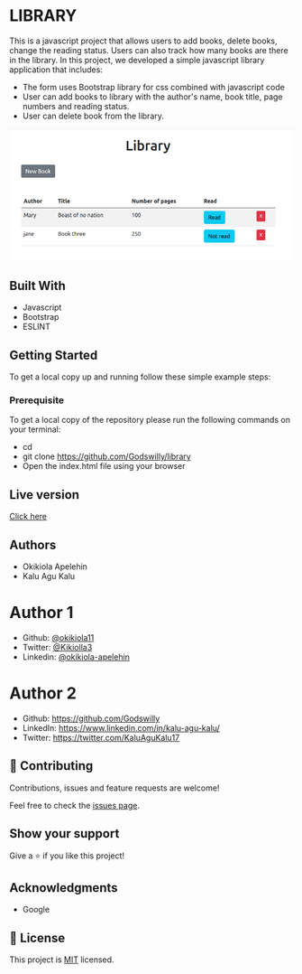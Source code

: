 # LIBRARY

This is a javascript project that allows users to add books, delete books, change the reading status. Users can also track how many books are there in the library.
In this project, we developed a simple javascript library application that includes:

- The form uses Bootstrap library for css combined with javascript code
- User can add books to library with the author's name, book title, page numbers and reading status.
- User can delete book from the library.

![screenshot](asset/images/screenshot.png)

## Built With
- Javascript
- Bootstrap
- ESLINT

## Getting Started
To get a local copy up and running follow these simple example steps:
 
### Prerequisite
To get a local copy of the repository please run the following commands on your terminal:
- cd <folder>
- git clone <a href="https://github.com/Godswilly/library.git">https://github.com/Godswilly/library</a>
- Open the index.html file using your browser

## Live version
<a href="https://rawcdn.githack.com/Godswilly/library/ae3a2e89b81f1dcf608a18e51936a6ad32ddfec4/index.html">Click here</a>

## Authors
- Okikiola Apelehin
- Kalu Agu Kalu

# Author 1
- Github: [@okikiola11](https://github.com/okikiola11)
- Twitter: [@Kikiolla3](https://twitter.com/Kikiolla3)
- Linkedin: [@okikiola-apelehin](https://www.linkedin.com/in/okikiola-apelehin-459008122/)

# Author 2
- Github: https://github.com/Godswilly
- LinkedIn: https://www.linkedin.com/in/kalu-agu-kalu/
- Twitter: https://twitter.com/KaluAguKalu17

## 🤝 Contributing

Contributions, issues and feature requests are welcome!

Feel free to check the [issues page](https://github.com/Godswilly/library/issues).

## Show your support

Give a ⭐️ if you like this project!

## Acknowledgments

- Google

## 📝 License

This project is [MIT](lic.url) licensed.

